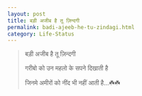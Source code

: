 ```yaml
---
layout: post
title: बड़ी अजीब है तू ज़िन्दगी
permalink: badi-ajeeb-he-tu-zindagi.html
category: Life-Status
---
```

> बड़ी अजीब है तू ज़िन्दगी
> 
> गरीबो को उन महलो के सपने दिखाती है
> 
> जिनमे अमीरों को नींद भी नहीं आती है...☘️☘️
